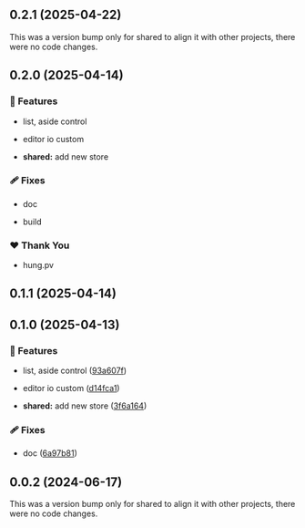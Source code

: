 ## 0.2.1 (2025-04-22)

This was a version bump only for shared to align it with other projects, there were no code changes.

## 0.2.0 (2025-04-14)

### 🚀 Features

- list, aside control

- editor io custom

- **shared:** add new store

### 🩹 Fixes

- doc

- build

### ❤️ Thank You

- hung.pv

## 0.1.1 (2025-04-14)

## 0.1.0 (2025-04-13)

### 🚀 Features

- list, aside control ([93a607f](https://github.com/hung4564/vue-library/commit/93a607f))

- editor io custom ([d14fca1](https://github.com/hung4564/vue-library/commit/d14fca1))

- **shared:** add new store ([3f6a164](https://github.com/hung4564/vue-library/commit/3f6a164))

### 🩹 Fixes

- doc ([6a97b81](https://github.com/hung4564/vue-library/commit/6a97b81))

## 0.0.2 (2024-06-17)

This was a version bump only for shared to align it with other projects, there were no code changes.
